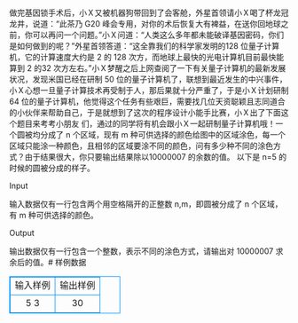 # 
做完基因锁手术后，小Ｘ又被机器狗带回到了会客舱，外星首领请小Ｘ喝了杯龙冠龙井，说道：“此茶乃 G20 峰会专用，对你的术后恢复大有裨益，在送你回地球之前，你可以再问一个问题。”小Ｘ问道：“人类这么多年都未能破译基因密码，你们是如何做到的呢？”外星首领答道：“这全靠我们的科学家发明的128 位量子计算机，它的计算速度大约是 2 的 128 次方，而地球上最快的光电计算机目前最快能算到 2 的32 次方左右。”小Ｘ梦醒之后上网查阅了一下有关量子计算机的最新发展状况，发现米国已经在研制 50 位的量子计算机了，联想到最近发生的中兴事件，小Ｘ心想一旦量子计算技术再受制于人，那后果就十分严重了，于是小Ｘ计划研制 64 位的量子计算机，他觉得这个任务有些艰巨，需要找几位天资聪颖且志同道合的小伙伴来帮助自己，于是就想到了这次的程序设计小能手比赛，小Ｘ出了下面这个题目来考考小朋友
们，通过的同学将有机会跟小Ｘ一起研制量子计算机哦！一个圆被均分成了 n 个区域，现有 m 种可供选择的颜色给图中的区域涂色，每一个区域只能涂一种颜色，且相邻的区域要涂不同的颜色，问有多少种不同的涂色方式？由于结果很大，你只要输出结果除以10000007 的余数的值。
以下是 n=5 的时候的圆被分成的样子。

 
Input

输入数据仅有一行包含两个用空格隔开的正整数 n,m，即圆被分成了 n 个区域，有 m 种可供选择的颜色。

Output

输出数据仅有一行包含一个整数，表示不同的涂色方式，请输出对 10000007 求余后的值。# 样例数据
<style>
        table,table tr th, table tr td { border:1px solid #0094ff; }
        table { width: 200px; min-height: 25px; line-height: 25px; text-align: center; border-collapse: collapse;}   
    </style>
<table>
	<tr>
		<td>输入样例</td>
		<td>输出样例</td>
	</tr>
<tr><td>5 3</td><td>30</td></tr></table>
